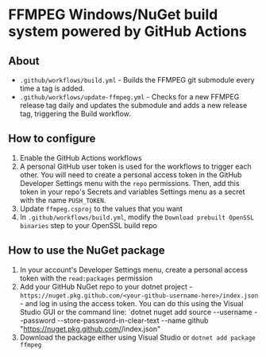 # FFMPEG Windows/NuGet build system powered by GitHub Actions

## About
- `.github/workflows/build.yml` - Builds the FFMPEG git submodule every time a tag is added.
- `.github/workflows/update-ffmpeg.yml` - Checks for a new FFMPEG release tag daily and updates the submodule and adds a new release tag, triggering the Build workflow.

## How to configure
1. Enable the GitHub Actions workflows
2. A personal GitHub user token is used for the workflows to trigger each other. You will need to create a personal access token in the GitHub Developer Settings menu with the `repo` permissions. Then, add this token in your repo's Secrets and variables Settings menu as a secret with the name `PUSH_TOKEN`.
3. Update `ffmpeg.csproj` to the values that you want
4. In `.github/workflows/build.yml`, modify the `Download prebuilt OpenSSL binaries` step to your OpenSSL build repo

## How to use the NuGet package
1. In your account's Developer Settings menu, create a personal access token with the `read:packages` permission
2. Add your GitHub NuGet repo to your dotnet project - `https://nuget.pkg.github.com/<your-github-username-here>/index.json` - and log in using the access token. You can do this using the Visual Studio GUI or the command line:
`dotnet nuget add source --username <your-github-username-here> --password <your-github-access-token-here> --store-password-in-clear-text --name github "https://nuget.pkg.github.com/<your-github-username-here>/index.json"
3. Download the package either using Visual Studio or `dotnet add package ffmpeg`
